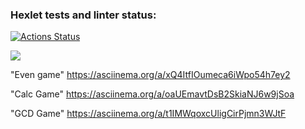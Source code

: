 ### Hexlet tests and linter status:
[![Actions Status](https://github.com/S1n0n1m/java-project-61/workflows/hexlet-check/badge.svg)](https://github.com/S1n0n1m/java-project-61/actions)

<a href="https://codeclimate.com/github/S1n0n1m/java-project-61/maintainability"><img src="https://api.codeclimate.com/v1/badges/63b3b381e73d82eb1a43/maintainability" /></a>

"Even game"  https://asciinema.org/a/xQ4ItfIOumeca6iWpo54h7ey2



"Calc Game"  https://asciinema.org/a/oaUEmavtDsB2SkiaNJ6w9jSoa



"GCD Game"   https://asciinema.org/a/t1IMWqoxcUligCirPjmn3WJtF
